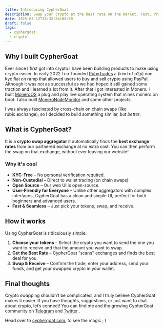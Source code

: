 ```yaml
---
title: Introducing CypherGoat
description: Swap your crypto at the best rate on the market. Fast, Private, Open source!
date: 2025-03-12T18:32:54+03:00
draft: false
tags:
  - cyphergoat
  - crypto
---
```

## Why I built CypherGoat
Ever since I first got into crypto I have been building products to make using crypto easier. In early 2022 I co-founded [RubyTrades](https://dsc.gg/rubytrades) a (kind of p2p) non kyc fiat on ramp that allowed users to buy and sell crypto using PayPal. Although it was not as successful as we had hoped it still gained some traction and I learned a lot from it.
After that I got interested in Monero. I built [MoneroOS](https://github.com/4rkal/moneroos) a plug and play live operating system that mines monero on boot. I also built [MoneroNodeMonitor](https://github.com/4rkal/MoneroNodeMonitor) and some other projects.

I was always fascinated by cross-chain on chain swaps (like rubic.exchange), so I decided to build something similar, *but better*. 

## What is CypherGoat?
It is a **crypto swap aggregator** it automatically finds the **best exchange rates** from our partnered exchange at no extra cost. You can then perform the swap on that exchange, without ever leaving our website!

### Why it's cool
- **KYC-Free** – No personal verification required.
- **Non-Custodial** – Direct to wallet trading (on chain swaps)
- **Open Source** – Our web UI is open-source.
- **User-Friendly for Everyone** – Unlike other aggregators with complex interfaces, CypherGoat has a clean and simple UI, perfect for both beginners and advanced users.
- **Fast & Seamless** – Just pick your tokens, swap, and receive.

## How it works
Using CypherGoat is ridiculously simple: 
1. **Choose your tokens** – Select the crypto you want to send the one you want to receive and that the amount you want to swap. 
2. **Get the Best Rate** – CypherGoat "scans" exchanges and finds the best deal for you. 
3. **Swap & Receive** – Confirm the trade, enter your address, send your funds, and get your swapped crypto in your wallet.

## Final thoughts
Crypto swapping shouldn’t be complicated, and I truly believe CypherGoat makes it easier. If you have thoughts, suggestions, or just want to chat about crypto, let’s connect! You can find me and the growing CypherGoat community on [Telegram](https://t.me/cyphergoatcom) and [Twitter](https://x.com/cyphergoatcom) .

Head over to [cyphergoat.com](https://cyphergoat), to see the magic ; )

